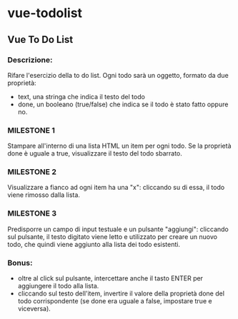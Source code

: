 # vue-todolist

## Vue To Do List

### Descrizione:

Rifare l'esercizio della to do list.
Ogni todo sarà un oggetto, formato da due proprietà:

- text, una stringa che indica il testo del todo
- done, un booleano (true/false) che indica se il todo è stato fatto oppure no.

### MILESTONE 1

Stampare all'interno di una lista HTML un item per ogni todo.
Se la proprietà done è uguale a true, visualizzare il testo del todo sbarrato.

### MILESTONE 2

Visualizzare a fianco ad ogni item ha una "x": cliccando su di essa, il todo viene rimosso dalla lista.

### MILESTONE 3

Predisporre un campo di input testuale e un pulsante "aggiungi": cliccando sul pulsante, il testo digitato viene letto e utilizzato per creare un nuovo todo, che quindi viene aggiunto alla lista dei todo esistenti.

### Bonus:

- oltre al click sul pulsante, intercettare anche il tasto ENTER per aggiungere il todo alla lista.
- cliccando sul testo dell'item, invertire il valore della proprietà done del todo corrispondente (se done era uguale a false, impostare true e viceversa).